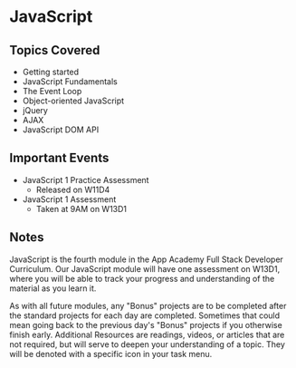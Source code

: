# JavaScript

## Topics Covered

- Getting started
- JavaScript Fundamentals
- The Event Loop
- Object-oriented JavaScript
- jQuery
- AJAX
- JavaScript DOM API

## Important Events

- JavaScript 1 Practice Assessment
  - Released on W11D4
- JavaScript 1 Assessment
  - Taken at 9AM on W13D1

## Notes

JavaScript is the fourth module in the App Academy Full Stack Developer
Curriculum. Our JavaScript module will have one assessment on W13D1, where you
will be able to track your progress and understanding of the material as you
learn it.

As with all future modules, any "Bonus" projects are to be completed after the
standard projects for each day are completed. Sometimes that could mean going
back to the previous day's "Bonus" projects if you otherwise finish early.
Additional Resources are readings, videos, or articles that are not required,
but will serve to deepen your understanding of a topic. They will be denoted
with a specific icon in your task menu.
